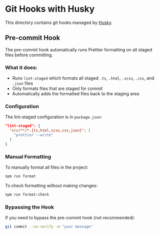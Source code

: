 # Git Hooks with Husky

This directory contains git hooks managed by [Husky](https://typicode.github.io/husky/).

## Pre-commit Hook

The pre-commit hook automatically runs Prettier formatting on all staged files before committing.

### What it does:
- Runs `lint-staged` which formats all staged `.ts`, `.html`, `.scss`, `.css`, and `.json` files
- Only formats files that are staged for commit
- Automatically adds the formatted files back to the staging area

### Configuration

The lint-staged configuration is in `package.json`:

```json
"lint-staged": {
  "src/**/*.{ts,html,scss,css,json}": [
    "prettier --write"
  ]
}
```

### Manual Formatting

To manually format all files in the project:
```bash
npm run format
```

To check formatting without making changes:
```bash
npm run format:check
```

### Bypassing the Hook

If you need to bypass the pre-commit hook (not recommended):
```bash
git commit --no-verify -m "your message"
```
